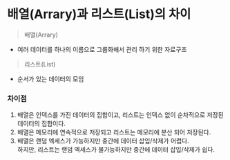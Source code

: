 # 배열(Arrary)과 리스트(List)의 차이
> 배열(Arrary)

- 여러 데이터를 하나의 이름으로 그룹화해서 관리 하기 위한 자료구조

> 리스트(List)

- 순서가 있는 데이터의 모임

### 차이점
1. 배열은 인덱스를 가진 데이터의 집합이고, 리스트는 인덱스 없이 순차적으로 저장된 데이터의 집합이다.
2. 배열은 메모리에 연속적으로 저장되고 리스트는 메모리에 분산 되어 저장된다.
3. 배열은 랜덤 엑세스가 가능하지만 중간에 데이터 삽입/삭제가 어렵다.<br>
   하지만, 리스트는 랜덤 엑세스가 불가능하지만 중간에 데이터 삽입/삭제가 쉽다.
